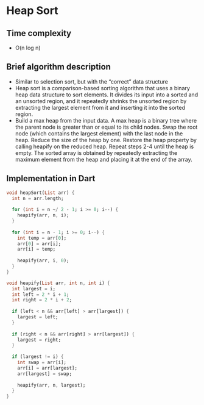 # Heap Sort

## Time complexity

- O(n log n)

## Brief algorithm description

- Similar to selection sort, but with the “correct” data structure
- Heap sort is a comparison-based sorting algorithm that uses a binary heap data structure to sort elements. It divides its input into a sorted and an unsorted region, and it repeatedly shrinks the unsorted region by extracting the largest element from it and inserting it into the sorted region.
- Build a max heap from the input data. A max heap is a binary tree where the parent node is greater than or equal to its child nodes. Swap the root node (which contains the largest element) with the last node in the heap.
Reduce the size of the heap by one. Restore the heap property by calling heapify on the reduced heap.
Repeat steps 2-4 until the heap is empty. The sorted array is obtained by repeatedly extracting the maximum element from the heap and placing it at the end of the array.

## Implementation in Dart

```Dart
void heapSort(List arr) {
  int n = arr.length;
  
  for (int i = n ~/ 2 - 1; i >= 0; i--) {
    heapify(arr, n, i);
  }
  
  for (int i = n - 1; i >= 0; i--) {
    int temp = arr[0];
    arr[0] = arr[i];
    arr[i] = temp;
  
    heapify(arr, i, 0);
  }
}

void heapify(List arr, int n, int i) {
  int largest = i;
  int left = 2 * i + 1;
  int right = 2 * i + 2;
  
  if (left < n && arr[left] > arr[largest]) {
    largest = left;
  }
  
  if (right < n && arr[right] > arr[largest]) {
    largest = right;
  }
  
  if (largest != i) {
    int swap = arr[i];
    arr[i] = arr[largest];
    arr[largest] = swap;
  
    heapify(arr, n, largest);
  }
}

```
